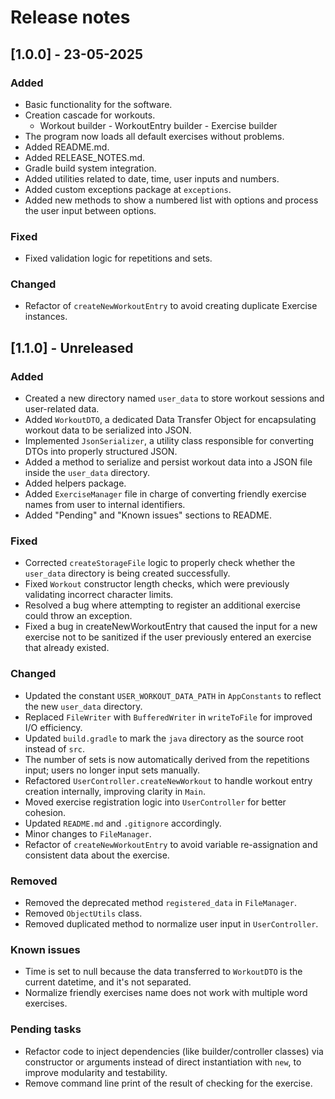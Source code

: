# Release notes

## [1.0.0] - 23-05-2025

### Added
- Basic functionality for the software.
- Creation cascade for workouts.
  - Workout builder - WorkoutEntry builder - Exercise builder
- The program now loads all default exercises without problems.
- Added README.md.
- Added RELEASE_NOTES.md.
- Gradle build system integration.
- Added utilities related to date, time, user inputs and numbers.
- Added custom exceptions package at `exceptions`.
- Added new methods to show a numbered list with options and process the user input between options.

### Fixed
- Fixed validation logic for repetitions and sets.

### Changed
- Refactor of `createNewWorkoutEntry` to avoid creating duplicate Exercise instances.

## [1.1.0] - Unreleased

### Added
- Created a new directory named `user_data` to store workout sessions and user-related data.
- Added `WorkoutDTO`, a dedicated Data Transfer Object for encapsulating workout data to be serialized into JSON.
- Implemented `JsonSerializer`, a utility class responsible for converting DTOs into properly structured JSON.
- Added a method to serialize and persist workout data into a JSON file inside the `user_data` directory.
- Added helpers package.
- Added `ExerciseManager` file in charge of converting friendly exercise names from user to internal identifiers.
- Added "Pending" and "Known issues" sections to README.

### Fixed
- Corrected `createStorageFile` logic to properly check whether the `user_data` directory is being created successfully.
- Fixed `Workout` constructor length checks, which were previously validating incorrect character limits.
- Resolved a bug where attempting to register an additional exercise could throw an exception.
- Fixed a bug in createNewWorkoutEntry that caused the input for a new exercise not to be sanitized if the user previously entered an exercise that already existed.

### Changed
- Updated the constant `USER_WORKOUT_DATA_PATH` in `AppConstants` to reflect the new `user_data` directory.
- Replaced `FileWriter` with `BufferedWriter` in `writeToFile` for improved I/O efficiency.
- Updated `build.gradle` to mark the `java` directory as the source root instead of `src`.
- The number of sets is now automatically derived from the repetitions input; users no longer input sets manually.
- Refactored `UserController.createNewWorkout` to handle workout entry creation internally, improving clarity in `Main`.
- Moved exercise registration logic into `UserController` for better cohesion.
- Updated `README.md` and `.gitignore` accordingly.
- Minor changes to `FileManager`.
- Refactor of `createNewWorkoutEntry` to avoid variable re-assignation and consistent data about the exercise.

### Removed
- Removed the deprecated method `registered_data` in `FileManager`.
- Removed `ObjectUtils` class.
- Removed duplicated method to normalize user input in `UserController`.

### Known issues
- Time is set to null because the data transferred to `WorkoutDTO` is the current datetime, and it's not separated.
- Normalize friendly exercises name does not work with multiple word exercises.

### Pending tasks
- Refactor code to inject dependencies (like builder/controller classes) via constructor or arguments instead of direct instantiation with `new`, to improve modularity and testability.
- Remove command line print of the result of checking for the exercise.
